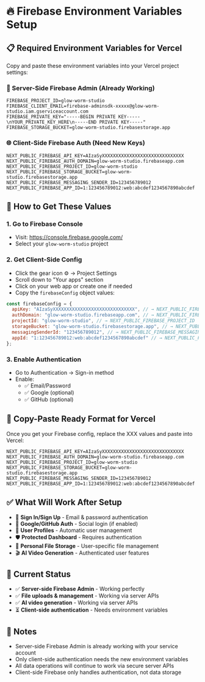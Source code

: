 # 🔥 Firebase Environment Variables Setup

## 📋 Required Environment Variables for Vercel

Copy and paste these environment variables into your Vercel project settings:

### 🔐 Server-Side Firebase Admin (Already Working)
```
FIREBASE_PROJECT_ID=glow-worm-studio
FIREBASE_CLIENT_EMAIL=firebase-adminsdk-xxxxx@glow-worm-studio.iam.gserviceaccount.com
FIREBASE_PRIVATE_KEY="-----BEGIN PRIVATE KEY-----\nYOUR_PRIVATE_KEY_HERE\n-----END PRIVATE KEY-----"
FIREBASE_STORAGE_BUCKET=glow-worm-studio.firebasestorage.app
```

### 🌐 Client-Side Firebase Auth (Need New Keys)
```
NEXT_PUBLIC_FIREBASE_API_KEY=AIzaSyXXXXXXXXXXXXXXXXXXXXXXXXXXXXXX
NEXT_PUBLIC_FIREBASE_AUTH_DOMAIN=glow-worm-studio.firebaseapp.com
NEXT_PUBLIC_FIREBASE_PROJECT_ID=glow-worm-studio
NEXT_PUBLIC_FIREBASE_STORAGE_BUCKET=glow-worm-studio.firebasestorage.app
NEXT_PUBLIC_FIREBASE_MESSAGING_SENDER_ID=123456789012
NEXT_PUBLIC_FIREBASE_APP_ID=1:123456789012:web:abcdef1234567890abcdef
```

## 🎯 How to Get These Values

### 1. Go to Firebase Console
- Visit: https://console.firebase.google.com/
- Select your `glow-worm-studio` project

### 2. Get Client-Side Config
- Click the gear icon ⚙️ → Project Settings
- Scroll down to "Your apps" section
- Click on your web app or create one if needed
- Copy the `firebaseConfig` object values:

```javascript
const firebaseConfig = {
  apiKey: "AIzaSyXXXXXXXXXXXXXXXXXXXXXXXXXXXXXX", // → NEXT_PUBLIC_FIREBASE_API_KEY
  authDomain: "glow-worm-studio.firebaseapp.com", // → NEXT_PUBLIC_FIREBASE_AUTH_DOMAIN
  projectId: "glow-worm-studio", // → NEXT_PUBLIC_FIREBASE_PROJECT_ID
  storageBucket: "glow-worm-studio.firebasestorage.app", // → NEXT_PUBLIC_FIREBASE_STORAGE_BUCKET
  messagingSenderId: "123456789012", // → NEXT_PUBLIC_FIREBASE_MESSAGING_SENDER_ID
  appId: "1:123456789012:web:abcdef1234567890abcdef" // → NEXT_PUBLIC_FIREBASE_APP_ID
};
```

### 3. Enable Authentication
- Go to Authentication → Sign-in method
- Enable:
  - ✅ Email/Password
  - ✅ Google (optional)
  - ✅ GitHub (optional)

## 🚀 Copy-Paste Ready Format for Vercel

Once you get your Firebase config, replace the XXX values and paste into Vercel:

```
NEXT_PUBLIC_FIREBASE_API_KEY=AIzaSyXXXXXXXXXXXXXXXXXXXXXXXXXXXXXX
NEXT_PUBLIC_FIREBASE_AUTH_DOMAIN=glow-worm-studio.firebaseapp.com
NEXT_PUBLIC_FIREBASE_PROJECT_ID=glow-worm-studio
NEXT_PUBLIC_FIREBASE_STORAGE_BUCKET=glow-worm-studio.firebasestorage.app
NEXT_PUBLIC_FIREBASE_MESSAGING_SENDER_ID=123456789012
NEXT_PUBLIC_FIREBASE_APP_ID=1:123456789012:web:abcdef1234567890abcdef
```

## ✅ What Will Work After Setup

- 🔐 **Sign In/Sign Up** - Email & password authentication
- 🔑 **Google/GitHub Auth** - Social login (if enabled)
- 👤 **User Profiles** - Automatic user management
- 🛡️ **Protected Dashboard** - Requires authentication
- 📁 **Personal File Storage** - User-specific file management
- 🎬 **AI Video Generation** - Authenticated user features

## 🔧 Current Status

- ✅ **Server-side Firebase Admin** - Working perfectly
- ✅ **File uploads & management** - Working via server APIs
- ✅ **AI video generation** - Working via server APIs
- ⏳ **Client-side authentication** - Needs environment variables

## 📝 Notes

- Server-side Firebase Admin is already working with your service account
- Only client-side authentication needs the new environment variables
- All data operations will continue to work via secure server APIs
- Client-side Firebase only handles authentication, not data storage
